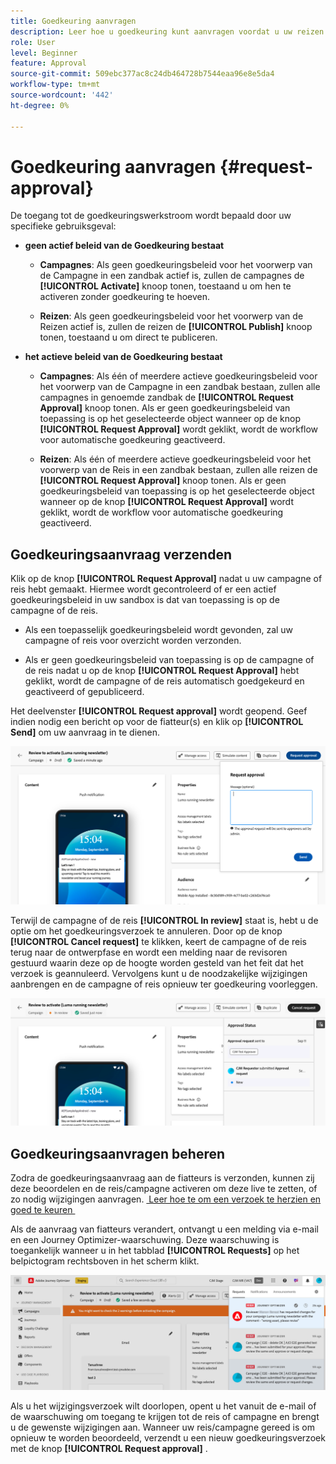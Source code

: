 ```yaml
---
title: Goedkeuring aanvragen
description: Leer hoe u goedkeuring kunt aanvragen voordat u uw reizen en campagnes publiceert.
role: User
level: Beginner
feature: Approval
source-git-commit: 509ebc377ac8c24db464728b7544eaa96e8e5da4
workflow-type: tm+mt
source-wordcount: '442'
ht-degree: 0%

---
```



# Goedkeuring aanvragen {#request-approval}

De toegang tot de goedkeuringswerkstroom wordt bepaald door uw specifieke gebruiksgeval:

* **geen actief beleid van de Goedkeuring bestaat**

   * **Campagnes**: Als geen goedkeuringsbeleid voor het voorwerp van de Campagne in een zandbak actief is, zullen de campagnes de **[!UICONTROL Activate]** knoop tonen, toestaand u om hen te activeren zonder goedkeuring te hoeven.

   * **Reizen**: Als geen goedkeuringsbeleid voor het voorwerp van de Reizen actief is, zullen de reizen de **[!UICONTROL Publish]** knoop tonen, toestaand u om direct te publiceren.

* **het actieve beleid van de Goedkeuring bestaat**

   * **Campagnes**: Als één of meerdere actieve goedkeuringsbeleid voor het voorwerp van de Campagne in een zandbak bestaan, zullen alle campagnes in genoemde zandbak de **[!UICONTROL Request Approval]** knoop tonen.
Als er geen goedkeuringsbeleid van toepassing is op het geselecteerde object wanneer op de knop **[!UICONTROL Request Approval]** wordt geklikt, wordt de workflow voor automatische goedkeuring geactiveerd.

   * **Reizen**: Als één of meerdere actieve goedkeuringsbeleid voor het voorwerp van de Reis in een zandbak bestaan, zullen alle reizen de **[!UICONTROL Request Approval]** knoop tonen.
Als er geen goedkeuringsbeleid van toepassing is op het geselecteerde object wanneer op de knop **[!UICONTROL Request Approval]** wordt geklikt, wordt de workflow voor automatische goedkeuring geactiveerd.

## Goedkeuringsaanvraag verzenden

Klik op de knop **[!UICONTROL Request Approval]** nadat u uw campagne of reis hebt gemaakt. Hiermee wordt gecontroleerd of er een actief goedkeuringsbeleid in uw sandbox is dat van toepassing is op de campagne of de reis.

* Als een toepasselijk goedkeuringsbeleid wordt gevonden, zal uw campagne of reis voor overzicht worden verzonden.

* Als er geen goedkeuringsbeleid van toepassing is op de campagne of de reis nadat u op de knop **[!UICONTROL Request Approval]** hebt geklikt, wordt de campagne of de reis automatisch goedgekeurd en geactiveerd of gepubliceerd.

Het deelvenster **[!UICONTROL Request approval]** wordt geopend. Geef indien nodig een bericht op voor de fiatteur(s) en klik op **[!UICONTROL Send]** om uw aanvraag in te dienen.

![](assets/approval-request.png)

Terwijl de campagne of de reis **[!UICONTROL In review]** staat is, hebt u de optie om het goedkeuringsverzoek te annuleren. Door op de knop **[!UICONTROL Cancel request]** te klikken, keert de campagne of de reis terug naar de ontwerpfase en wordt een melding naar de revisoren gestuurd waarin deze op de hoogte worden gesteld van het feit dat het verzoek is geannuleerd. Vervolgens kunt u de noodzakelijke wijzigingen aanbrengen en de campagne of reis opnieuw ter goedkeuring voorleggen.

![](assets/approval-cancel.png)

## Goedkeuringsaanvragen beheren

Zodra de goedkeuringsaanvraag aan de fiatteurs is verzonden, kunnen zij deze beoordelen en de reis/campagne activeren om deze live te zetten, of zo nodig wijzigingen aanvragen. [&#x200B; Leer hoe te om een verzoek te herzien en goed te keuren &#x200B;](review-approve-request.md)

Als de aanvraag van fiatteurs verandert, ontvangt u een melding via e-mail en een Journey Optimizer-waarschuwing. Deze waarschuwing is toegankelijk wanneer u in het tabblad **[!UICONTROL Requests]** op het belpictogram rechtsboven in het scherm klikt.

![](assets/changes-requested.png)

Als u het wijzigingsverzoek wilt doorlopen, opent u het vanuit de e-mail of de waarschuwing om toegang te krijgen tot de reis of campagne en brengt u de gewenste wijzigingen aan. Wanneer uw reis/campagne gereed is om opnieuw te worden beoordeeld, verzendt u een nieuw goedkeuringsverzoek met de knop **[!UICONTROL Request approval]** .



